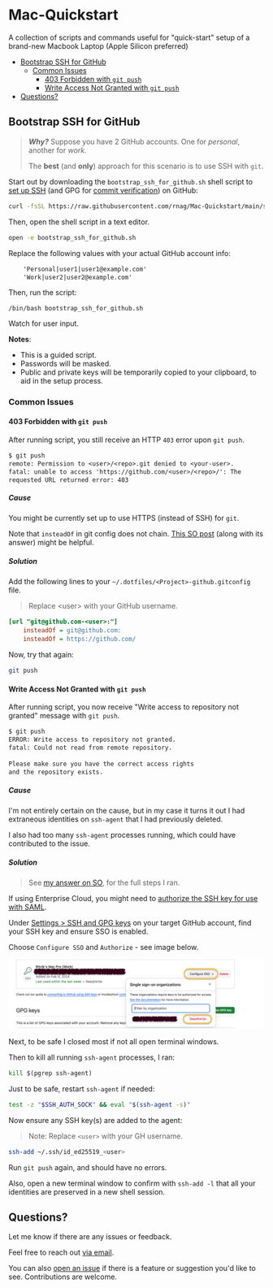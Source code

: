 # Mac-Quickstart

A collection of scripts and commands useful for "quick-start" setup of a brand-new Macbook Laptop (Apple Silicon preferred)

-   [Bootstrap SSH for GitHub](#bootstrap-ssh-for-github)
    -   [Common Issues](#common-issues)
        -   [403 Forbidden with `git push`](#403-forbidden-with-git-push)
        -   [Write Access Not Granted with `git push`](#write-access-not-granted-with-git-push)
-   [Questions?](#questions)

## Bootstrap SSH for GitHub

> **_Why?_** Suppose you have 2 GitHub accounts. One for _personal_, another for _work_.
>
> The **best** (and **only**) approach for this scenario is to use SSH with `git`.

Start out by downloading the `bootstrap_ssh_for_github.sh` shell script
to [set up SSH](https://docs.github.com/en/authentication/connecting-to-github-with-ssh) (and GPG for [commit verification](https://docs.github.com/en/authentication/managing-commit-signature-verification/about-commit-signature-verification)) on GitHub:

```sh
curl -fsSL https://raw.githubusercontent.com/rnag/Mac-Quickstart/main/scripts/bootstrap_ssh_for_github.sh -o bootstrap_ssh_for_github.sh
```

Then, open the shell script in a text editor.

```sh
open -e bootstrap_ssh_for_github.sh
```

Replace the following values with your actual GitHub account info:

```
    'Personal|user1|user1@example.com'
    'Work|user2|user2@example.com'
```

Then, run the script:

```sh
/bin/bash bootstrap_ssh_for_github.sh
```

Watch for user input.

**Notes**:

-   This is a guided script.
-   Passwords will be masked.
-   Public and private keys will be temporarily copied to your clipboard, to aid in the setup process.

### Common Issues

#### 403 Forbidden with `git push`

After running script, you still receive
an HTTP `403` error upon `git push`.

```console
$ git push
remote: Permission to <user>/<repo>.git denied to <your-user>.
fatal: unable to access 'https://github.com/<user>/<repo>/': The requested URL returned error: 403
```

##### Cause

You might be currently set up to use HTTPS (instead of SSH) for `git`.

Note that `insteadOf` in git config does not chain. [This SO post][1] (along with its answer) might be helpful.

[1]: https://stackoverflow.com/q/77983896/10237506

##### Solution

Add the following lines to your `~/.dotfiles/<Project>-github.gitconfig` file.

> Replace \<user\> with your GitHub username.

```ini
[url "git@github.com-<user>:"]
    insteadOf = git@github.com:
    insteadOf = https://github.com/
```

Now, try that again:

```sh
git push
```

#### Write Access Not Granted with `git push`

After running script, you now receive "Write access to repository not granted" message with `git push`.

```console
$ git push
ERROR: Write access to repository not granted.
fatal: Could not read from remote repository.

Please make sure you have the correct access rights
and the repository exists.
```

##### Cause

I'm not entirely certain on the cause, but in my case it turns it out I had extraneous identities on `ssh-agent` that I had previously deleted.

I also had too many `ssh-agent` processes running, which could have contributed to the issue.

##### Solution

> See [my answer on SO](https://stackoverflow.com/a/77982773/10237506), for the full steps I ran.

If using Enterprise Cloud, you might need to
[authorize the SSH key for use with SAML](https://docs.github.com/en/enterprise-cloud@latest/authentication/authenticating-with-saml-single-sign-on/authorizing-an-ssh-key-for-use-with-saml-single-sign-on).

Under [Settings > SSH and GPG keys](https://github.com/settings/keys) on your target GitHub account, find your SSH key and ensure SSO is enabled.

Choose `Configure SSO` and `Authorize` - see image below.

![Configure SSO for SSH Key](./images/configure-sso-for-ssh-key.png)

Next, to be safe I closed most if not all open terminal windows.

Then to kill all running `ssh-agent` processes, I ran:

```sh
kill $(pgrep ssh-agent)
```

Just to be safe, restart `ssh-agent` if needed:

```sh
test -z "$SSH_AUTH_SOCK" && eval "$(ssh-agent -s)"
```

Now ensure any SSH key(s) are added to the agent:

> Note: Replace `<user>` with your GH username.

```sh
ssh-add ~/.ssh/id_ed25519_<user>
```

Run `git push` again, and should have no errors.

Also, open a new terminal window to confirm with `ssh-add -l` that all your identities are preserved in a new shell session.

## Questions?

Let me know if there are any issues or feedback.

Feel free to reach out [via email](mailto:me@ritviknag.com).

You can also [open an issue](https://github.com/rnag/Mac-Quickstart/issues) if there is a feature or suggestion you'd like to see. Contributions are welcome.
